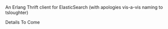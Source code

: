 An Erlang Thrift client for ElasticSearch
(with apologies vis-a-vis naming to tsloughter)

Details To Come
